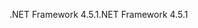 <span data-ttu-id="ee958-101">.NET Framework 4.5.1</span><span class="sxs-lookup"><span data-stu-id="ee958-101">.NET Framework 4.5.1</span></span>